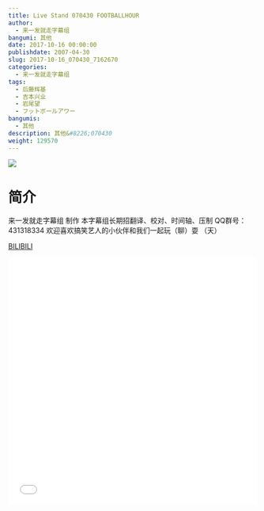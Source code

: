 ```yaml
---
title: Live Stand 070430 FOOTBALLHOUR
author: 
  - 来一发就走字幕组
bangumi: 其他
date: 2017-10-16 00:00:00
publishdate: 2007-04-30
slug: 2017-10-16_070430_7162670
categories: 
  - 来一发就走字幕组
tags: 
  - 后藤辉基
  - 吉本兴业
  - 岩尾望
  - フットボールアワー
bangumis: 
  - 其他
description: 其他&#8226;070430
weight: 129570
---
```


![](https://i.imgur.com/9I1IFeo.jpg)

# 简介  
来一发就走字幕组 制作 本字幕组长期招翻译、校对、时间轴、压制   QQ群号：431318334 欢迎喜欢搞笑艺人的小伙伴和我们一起玩（聊）耍 （天）

  [BILIBILI](https://www.bilibili.com/video/av7162670/)


  <iframe src="//www.bilibili.com/html/html5player.html?cid=11685023&aid=7162670" width="100%" height="500" frameborder="0" allowfullscreen="allowfullscreen"></iframe>
